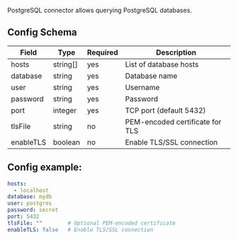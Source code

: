 PostgreSQL connector allows querying PostgreSQL databases.

## Config Schema

| Field | Type | Required | Description |
|-------|------|----------|-------------|
| hosts | string[] | yes | List of database hosts |
| database | string | yes | Database name |
| user | string | yes | Username |
| password | string | yes | Password |
| port | integer | yes | TCP port (default 5432) |
| tlsFile | string | no | PEM-encoded certificate for TLS |
| enableTLS | boolean | no | Enable TLS/SSL connection |

## Config example:

```yaml
hosts: 
  - localhost
database: mydb
user: postgres
password: secret
port: 5432
tlsFile: ""        # Optional PEM-encoded certificate
enableTLS: false   # Enable TLS/SSL connection 
```

